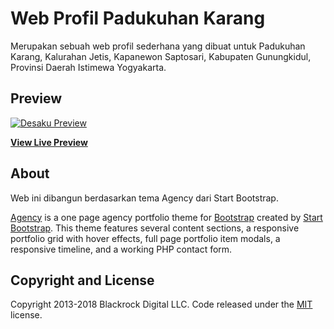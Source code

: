 # Web Profil Padukuhan Karang

Merupakan sebuah web profil sederhana yang dibuat untuk Padukuhan Karang, Kalurahan Jetis, Kapanewon Saptosari, Kabupaten Gunungkidul, Provinsi Daerah Istimewa Yogyakarta.

## Preview

[![Desaku Preview](https://drive.google.com/file/d/1SyaKOF7ZzG6LhcXb84M4e3aGKMmIsdlR/view?usp=sharing)](https://padukuhankarang.github.io)

**[View Live Preview](https://padukuhankarang.github.io/)**

## About

Web ini dibangun berdasarkan tema Agency dari Start Bootstrap.<br/>

[Agency](https://startbootstrap.com/template-overviews/agency/) is a one page agency portfolio theme for [Bootstrap](http://getbootstrap.com/) created by [Start Bootstrap](http://startbootstrap.com/). This theme features several content sections, a responsive portfolio grid with hover effects, full page portfolio item modals, a responsive timeline, and a working PHP contact form.

## Copyright and License

Copyright 2013-2018 Blackrock Digital LLC. Code released under the [MIT](https://github.com/BlackrockDigital/startbootstrap-agency/blob/gh-pages/LICENSE) license.
